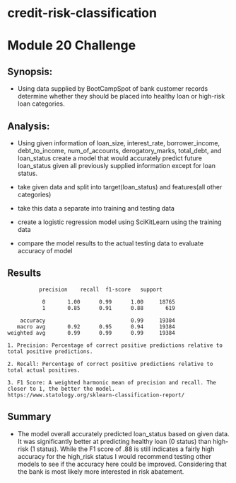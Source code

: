 # credit-risk-classification

# Module 20 Challenge


## Synopsis:

-	Using data supplied by BootCampSpot of bank customer records determine whether
 	they should be placed into healthy loan or high-risk loan categories.

## Analysis:
-	Using given information of loan_size, interest_rate, borrower_income, debt_to_income, num_of_accounts,
	derogatory_marks, total_debt, and loan_status create a model that would accurately predict future
	loan_status given all previously supplied information except for loan status.
  
- 	take given data and split into target(loan_status) and features(all other categories)

-	take this data a separate into training and testing data

-	create a logistic regression model using SciKitLearn using the training data

-	compare the model results to the actual testing data to evaluate accuracy of model

## Results

		      precision    recall  f1-score   support
	
	           0       1.00      0.99      1.00     18765
	           1       0.85      0.91      0.88       619
	
	    accuracy                           0.99     19384
	   macro avg       0.92      0.95      0.94     19384
	weighted avg       0.99      0.99      0.99     19384

 	1. Precision: Percentage of correct positive predictions relative to total positive predictions.

	2. Recall: Percentage of correct positive predictions relative to total actual positives.
	
	3. F1 Score: A weighted harmonic mean of precision and recall. The closer to 1, the better the model.
 	https://www.statology.org/sklearn-classification-report/

## Summary

-	 The model overall accurately predicted loan_status based on given data. It was significantly
	 better at predicting healthy loan (0 status) than high-risk (1 status). While the F1 score of .88
	 is still indicates a fairly high accuracy for the high_risk status I would recommend testing other
	 models to see if the accuracy here could be improved. Considering that the bank is most likely more
	 interested in risk abatement. 
